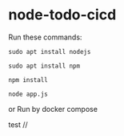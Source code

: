 # node-todo-cicd

Run these commands:


`sudo apt install nodejs`


`sudo apt install npm`


`npm install`

`node app.js`

or Run by docker compose

test //

